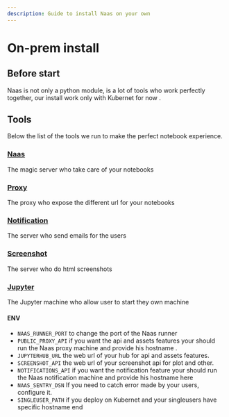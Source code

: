 ```yaml
---
description: Guide to install Naas on your own
---
```


# On-prem install

## Before start

Naas is not only a python module, is a lot of tools who work perfectly together, our install work only with Kubernet for now .

## Tools

Below the list of the tools we run to make the perfect notebook experience.

### [Naas](https://hub.docker.com/r/jupyternaas/naas) 

The magic server who take care of your notebooks

### [Proxy](https://hub.docker.com/r/jupyternaas/proxy) 

The proxy who expose the different url for your notebooks

### [Notification](https://hub.docker.com/r/jupyternaas/notifications)

The server who send emails for the users

### [Screenshot](https://hub.docker.com/r/jupyternaas/screenshot)

The server who do html screenshots

### [Jupyter](https://hub.docker.com/r/jupyternaas/lab)

The Jupyter machine who allow user to start they own machine

#### ENV 

* `NAAS_RUNNER_PORT` to change the port of the Naas runner
* `PUBLIC_PROXY_API` if you want the api and assets features your should run the Naas proxy machine and provide his hostname .
* `JUPYTERHUB_URL` the web url of your hub for api and assets features.
* `SCREENSHOT_API` the web url of your screenshot api for plot and other.
* `NOTIFICATIONS_API` if you want the notification feature your should run the Naas notification machine and provide his hostname here
* `NAAS_SENTRY_DSN` If you need to catch error made by your users, configure it.
* `SINGLEUSER_PATH` if you deploy on Kubernet and your singleusers have specific hostname end

